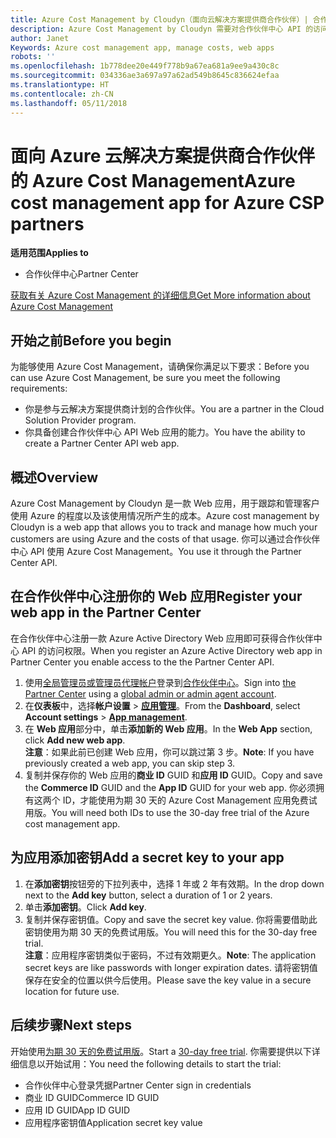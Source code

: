 ```yaml
---
title: Azure Cost Management by Cloudyn（面向云解决方案提供商合作伙伴）| 合作伙伴中心
description: Azure Cost Management by Cloudyn 需要对合作伙伴中心 API 的访问权限进行预配。
author: Janet
Keywords: Azure cost management app, manage costs, web apps
robots: ''
ms.openlocfilehash: 1b778dee20e449f778b9a67ea681a9ee9a430c8c
ms.sourcegitcommit: 034336ae3a697a97a62ad549b8645c836624efaa
ms.translationtype: HT
ms.contentlocale: zh-CN
ms.lasthandoff: 05/11/2018
---
```

# <a name="azure-cost-management-app-for-azure-csp-partners"></a><span data-ttu-id="84715-103">面向 Azure 云解决方案提供商合作伙伴的 Azure Cost Management</span><span class="sxs-lookup"><span data-stu-id="84715-103">Azure cost management app for Azure CSP partners</span></span>  

**<span data-ttu-id="84715-104">适用范围</span><span class="sxs-lookup"><span data-stu-id="84715-104">Applies to</span></span>**

-  <span data-ttu-id="84715-105">合作伙伴中心</span><span class="sxs-lookup"><span data-stu-id="84715-105">Partner Center</span></span>

[<span data-ttu-id="84715-106">获取有关 Azure Cost Management 的详细信息</span><span class="sxs-lookup"><span data-stu-id="84715-106">Get More information about Azure Cost Management</span></span>](https://go.microsoft.com/fwlink/p/?linkid=857893)

## <a name="before-you-begin"></a><span data-ttu-id="84715-107">开始之前</span><span class="sxs-lookup"><span data-stu-id="84715-107">Before you begin</span></span>
<span data-ttu-id="84715-108">为能够使用 Azure Cost Management，请确保你满足以下要求：</span><span class="sxs-lookup"><span data-stu-id="84715-108">Before you can use Azure Cost Management, be sure you meet the following requirements:</span></span>

- <span data-ttu-id="84715-109">你是参与云解决方案提供商计划的合作伙伴。</span><span class="sxs-lookup"><span data-stu-id="84715-109">You are a partner in the Cloud Solution Provider program.</span></span>
- <span data-ttu-id="84715-110">你具备创建合作伙伴中心 API Web 应用的能力。</span><span class="sxs-lookup"><span data-stu-id="84715-110">You have the ability to create a Partner Center API web app.</span></span>

## <a name="overview"></a><span data-ttu-id="84715-111">概述</span><span class="sxs-lookup"><span data-stu-id="84715-111">Overview</span></span>

<span data-ttu-id="84715-112">Azure Cost Management by Cloudyn 是一款 Web 应用，用于跟踪和管理客户使用 Azure 的程度以及该使用情况所产生的成本。</span><span class="sxs-lookup"><span data-stu-id="84715-112">Azure cost management by Cloudyn is a web app that allows you to track and manage how much your customers are using Azure and the costs of that usage.</span></span> <span data-ttu-id="84715-113">你可以通过合作伙伴中心 API 使用 Azure Cost Management。</span><span class="sxs-lookup"><span data-stu-id="84715-113">You use it through the Partner Center API.</span></span>

## <a name="register-your-web-app-in-the-partner-center"></a><span data-ttu-id="84715-114">在合作伙伴中心注册你的 Web 应用</span><span class="sxs-lookup"><span data-stu-id="84715-114">Register your web app in the Partner Center</span></span>
<span data-ttu-id="84715-115">在合作伙伴中心注册一款 Azure Active Directory Web 应用即可获得合作伙伴中心 API 的访问权限。</span><span class="sxs-lookup"><span data-stu-id="84715-115">When you register an Azure Active Directory web app in Partner Center you enable access to the the Partner Center API.</span></span> 
1.  <span data-ttu-id="84715-116">使用[全局管理员或管理员代理帐户](create-user-accounts-and-set-permissions.md)登录到[合作伙伴中心](https://partnercenter.microsoft.com/en-us/pcv/dashboard/overview)。</span><span class="sxs-lookup"><span data-stu-id="84715-116">Sign into [the Partner Center](https://partnercenter.microsoft.com/en-us/pcv/dashboard/overview) using a [global admin or admin agent account](create-user-accounts-and-set-permissions.md).</span></span>
2.  <span data-ttu-id="84715-117">在**仪表板**中，选择**帐户设置** &gt; **[应用管理](https://partnercenter.microsoft.com/en-us/pcv/apiintegration/appmanagement)**。</span><span class="sxs-lookup"><span data-stu-id="84715-117">From the **Dashboard**, select **Account settings** &gt; **[App management](https://partnercenter.microsoft.com/en-us/pcv/apiintegration/appmanagement)**.</span></span>
3.  <span data-ttu-id="84715-118">在 **Web 应用**部分中，单击**添加新的 Web 应用**。</span><span class="sxs-lookup"><span data-stu-id="84715-118">In the **Web App** section, click **Add new web app**.</span></span>
<br> <span data-ttu-id="84715-119">**注意**：如果此前已创建 Web 应用，你可以跳过第 3 步。</span><span class="sxs-lookup"><span data-stu-id="84715-119">**Note**: If you have previously created a web app, you can skip step 3.</span></span>
4.  <span data-ttu-id="84715-120">复制并保存你的 Web 应用的**商业 ID** GUID 和**应用 ID** GUID。</span><span class="sxs-lookup"><span data-stu-id="84715-120">Copy and save the **Commerce ID** GUID and the **App ID** GUID for your web app.</span></span> <span data-ttu-id="84715-121">你必须拥有这两个 ID，才能使用为期 30 天的 Azure Cost Management 应用免费试用版。</span><span class="sxs-lookup"><span data-stu-id="84715-121">You will need both IDs to use the 30-day free trial of the Azure cost management app.</span></span>

## <a name="add-a-secret-key-to-your-app"></a><span data-ttu-id="84715-122">为应用添加密钥</span><span class="sxs-lookup"><span data-stu-id="84715-122">Add a secret key to your app</span></span>
1.  <span data-ttu-id="84715-123">在**添加密钥**按钮旁的下拉列表中，选择 1 年或 2 年有效期。</span><span class="sxs-lookup"><span data-stu-id="84715-123">In the drop down next to the **Add key** button, select a duration of 1 or 2 years.</span></span>
2.  <span data-ttu-id="84715-124">单击**添加密钥**。</span><span class="sxs-lookup"><span data-stu-id="84715-124">Click **Add key**.</span></span> 
3.  <span data-ttu-id="84715-125">复制并保存密钥值。</span><span class="sxs-lookup"><span data-stu-id="84715-125">Copy and save the secret key value.</span></span> <span data-ttu-id="84715-126">你将需要借助此密钥使用为期 30 天的免费试用版。</span><span class="sxs-lookup"><span data-stu-id="84715-126">You will need this for the 30-day free trial.</span></span>
<br><span data-ttu-id="84715-127">**注意**：应用程序密钥类似于密码，不过有效期更久。</span><span class="sxs-lookup"><span data-stu-id="84715-127">**Note**: The application secret keys are like passwords with longer expiration dates.</span></span> <span data-ttu-id="84715-128">请将密钥值保存在安全的位置以供今后使用。</span><span class="sxs-lookup"><span data-stu-id="84715-128">Please save the key value in a secure location for future use.</span></span>

## <a name="next-steps"></a><span data-ttu-id="84715-129">后续步骤</span><span class="sxs-lookup"><span data-stu-id="84715-129">Next steps</span></span>
<span data-ttu-id="84715-130">开始使用[为期 30 天的免费试用版](https://go.microsoft.com/fwlink/?linkid=857895)。</span><span class="sxs-lookup"><span data-stu-id="84715-130">Start a [30-day free trial](https://go.microsoft.com/fwlink/?linkid=857895).</span></span>
<span data-ttu-id="84715-131">你需要提供以下详细信息以开始试用：</span><span class="sxs-lookup"><span data-stu-id="84715-131">You need the following details to start the trial:</span></span>
- <span data-ttu-id="84715-132">合作伙伴中心登录凭据</span><span class="sxs-lookup"><span data-stu-id="84715-132">Partner Center sign in credentials</span></span>
- <span data-ttu-id="84715-133">商业 ID GUID</span><span class="sxs-lookup"><span data-stu-id="84715-133">Commerce ID GUID</span></span>
- <span data-ttu-id="84715-134">应用 ID GUID</span><span class="sxs-lookup"><span data-stu-id="84715-134">App ID GUID</span></span>
- <span data-ttu-id="84715-135">应用程序密钥值</span><span class="sxs-lookup"><span data-stu-id="84715-135">Application secret key value</span></span>
